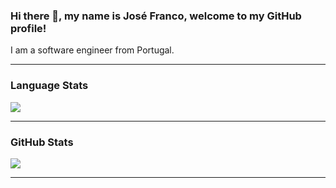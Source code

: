 ### Hi there 👋, my name is José Franco, welcome to my GitHub profile!
I am a software engineer from Portugal.

---

### Language Stats
<img align="center" src="https://github-readme-stats.vercel.app/api/top-langs/?username=josepfranco&layout=compact" />

---
### GitHub Stats
<img align="center" src="https://github-readme-stats.vercel.app/api?username=josepfranco&count_private=true" />

---
